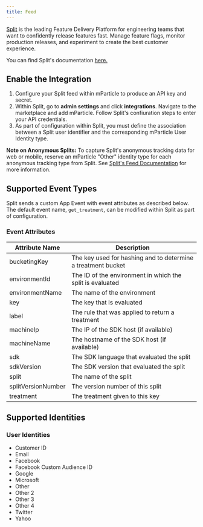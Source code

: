 ```yaml
---
title: Feed
---
```


<a href="https://www.split.io/" target="_blank">Split</a> is the leading Feature Delivery Platform for engineering teams that want to confidently release features fast. Manage feature flags, monitor production releases, and experiment to create the best customer experience.

You can find Split's documentation [here.](https://help.split.io/hc/en-us/articles/360038306272-mParticle-)

## Enable the Integration

1. Configure your Split feed within mParticle to produce an API key and secret. 
2. Within Split, go to <b>admin settings</b> and click <b>integrations</b>. Navigate to the marketplace and add mParticle. Follow Split's confiuration steps to enter your API credentials. 
3. As part of configuration within Split, you must define the association between a Split user identifier and the corresponding mParticle User Identity type. 

<b>Note on Anonymous Splits:</b> To capture Split's anonymous tracking data for web or mobile, reserve an mParticle "Other" identity type for each anonymous tracking type from Split. See [Split's Feed Documentation](https://help.split.io/hc/en-us/articles/360038306272-mParticle-#split-as-a-feed-input) for more information.

## Supported Event Types

Split sends a custom App Event with event attributes as described below. The default event name, `get_treatment`, can be modified within Split as part of configuration.

### Event Attributes

| Attribute Name | Description |
| ---|---|
| bucketingKey | The key used for hashing and to determine a treatment bucket |
| environmentId | The ID of the environment in which the split is evaluated |
| environmentName | The name of the environment |
| key | The key that is evaluated |
| label | The rule that was applied to return a treatment |
| machineIp | The IP of the SDK host (if available)
| machineName | The hostname of the SDK host (if available) |
| sdk | The SDK language that evaluated the split |
| sdkVersion | The SDK version that evaluated the split |
| split | The name of the split |
| splitVersionNumber | The version number of this split |
| treatment | The treatment given to this key |

## Supported Identities

### User Identities

* Customer ID
* Email
* Facebook
* Facebook Custom Audience ID
* Google
* Microsoft
* Other
* Other 2
* Other 3
* Other 4
* Twitter
* Yahoo
